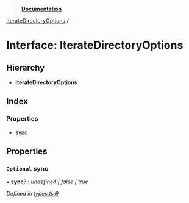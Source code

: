 > **[Documentation](../README.md)**

[IterateDirectoryOptions](iteratedirectoryoptions.md) /

# Interface: IterateDirectoryOptions

## Hierarchy

* **IterateDirectoryOptions**

## Index

### Properties

* [sync](iteratedirectoryoptions.md#optional-sync)

## Properties

### `Optional` sync

• **sync**? : *undefined | false | true*

*Defined in [types.ts:9](https://github.com/dylanaubrey/repodog/blob/db0e30f/packages/helpers/src/types.ts#L9)*